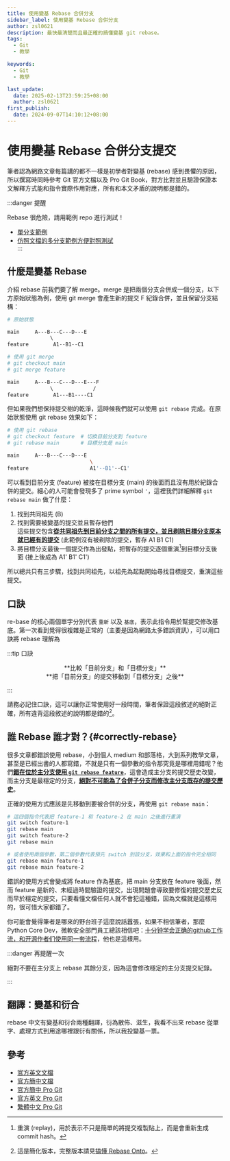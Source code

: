 ```yaml
---
title: 使用變基 Rebase 合併分支
sidebar_label: 使用變基 Rebase 合併分支
author: zsl0621
description: 最快最清楚而且最正確的搞懂變基 git rebase。
tags:
  - Git
  - 教學

keywords:
  - Git
  - 教學

last_update:
  date: 2025-02-13T23:59:25+08:00
  author: zsl0621
first_publish:
  date: 2024-09-07T14:10:12+08:00
---
```


# 使用變基 Rebase 合併分支提交

筆者認為網路文章每篇講的都不一樣是初學者對變基 (rebase) 感到畏懼的原因，所以撰寫時同時參考 Git 官方文檔以及 Pro Git Book，對方比對並且驗證保證本文解釋方式能和指令實際作用對應，所有和本文矛盾的說明都是錯的。

:::danger 提醒

Rebase 很危險，請用範例 repo 進行測試！

- [單分支範例](https://github.com/PIC16B/git-practice)  
- [仿照文檔的多分支範例方便對照測試](https://github.com/ZhenShuo2021/rebase-onto-playground)  
:::

## 什麼是變基 Rebase

介紹 rebase 前我們要了解 merge。merge 是把兩個分支合併成一個分支，以下方原始狀態為例，使用 git merge 會產生新的提交 F 紀錄合併，並且保留分支結構：

```sh
# 原始狀態

main     A---B---C---D---E
              \         
feature        A1--B1--C1 
```

```sh
# 使用 git merge
# git checkout main
# git merge feature

main     A---B---C---D---E---F
              \             /
feature        A1---B1----C1 
```

但如果我們想保持提交樹的乾淨，這時候我們就可以使用 `git rebase` 完成。在原始狀態使用 git rebase 效果如下：

```sh
# 使用 git rebase
# git checkout feature  # 切換目前分支到 feature
# git rebase main       # 目標分支是 main

main     A---B---C---D---E
                           \
feature                    A1'--B1'--C1'
```

可以看到目前分支 (feature) 被接在目標分支 (main) 的後面而且沒有用於紀錄合併的提交。細心的人可能會發現多了 prime symbol `'`，這裡我們詳細解釋 `git rebase main` 做了什麼：

1. 找到共同祖先 (B)
2. 找到需要被變基的提交並且暫存他們  
  這些提交包含<u>**從共同祖先到目前分支之間的所有提交，並且剃除目標分支原本就已經有的提交**</u> (此範例沒有被剃除的提交，暫存 A1 B1 C1)
3. 將目標分支最後一個提交作為出發點，把暫存的提交逐個重演[^1]到目標分支後面 (接上後成為 A1' B1' C1')

[^1]: 重演 (replay)，用於表示不只是簡單的將提交複製貼上，而是會重新生成 commit hash。

所以總共只有三步驟，找到共同祖先，以祖先為起點開始尋找目標提交，重演這些提交。

## 口訣

re-base 的核心兩個單字分別代表 `重新` 以及 `基底`，表示此指令用於幫提交修改基底。第一次看到覺得很複雜是正常的（主要是因為網路太多錯誤資訊），可以用口訣將 rebase 理解為

:::tip 口訣

<center>**比較「目前分支」和「目標分支」**</center>
<center>**把「目前分支」的提交移動到「目標分支」之後**</center>

:::

請務必記住口訣，這可以讓你正常使用好一段時間，筆者保證這段敘述的絕對正確，所有違背這段敘述的說明都是錯的[^simplify]。

[^simplify]: 這是簡化版本，完整版本請見[搞懂 Rebase Onto](../advance/rebase-onto)。

## 誰 Rebase 誰才對？{#correctly-rebase}

很多文章都錯誤使用 rebase，小到個人 medium 和部落格，大到系列教學文章，甚至是已經出書的人都寫錯，不就是只有一個參數的指令那究竟是哪裡用錯呢？他們<u>**錯在位於主分支使用 `git rebase feature`**</u>，這會造成主分支的提交歷史改變，而主分支是最穩定的分支，<u>**絕對不可能為了合併子分支而修改主分支既存的提交歷史**</u>。

正確的使用方式應該是先移動到要被合併的分支，再使用 `git rebase main`：

```sh
# 這四個指令代表把 feature-1 和 feature-2 在 main 之後進行重演
git switch feature-1
git rebase main
git switch feature-2
git rebase main

# 或者使用兩個參數，第二個參數代表預先 switch 到該分支，效果和上面的指令完全相同
git rebase main feature-1
git rebase main feature-2
```

錯誤的使用方式會變成將 feature 作為基底，把 main 分支放在 feature 後面，然而 feature 是新的、未經過時間驗證的提交，出現問題會導致要修復的提交歷史反而早於穩定的提交，只要看懂文檔任何人就不會犯這種錯，因為文檔就是這樣用的，很可惜大家都錯了。

你可能會覺得筆者是哪來的野台班子這麼說話囂張，如果不相信筆者，那麼 Python Core Dev，微軟安全部門員工總該相信吧：[十分钟学会正确的github工作流，和开源作者们使用同一套流程](https://www.youtube.com/watch?v=uj8hjLyEBmU&t=439s&pp=ygUM56K86L6y6auY5aSp)，他也是這樣用。

:::danger 再提醒一次

絕對不要在主分支上 rebase 其餘分支，因為這會修改穩定的主分支提交紀錄。

:::

## 翻譯：變基和衍合

rebase 中文有變基和衍合兩種翻譯，衍為散佈、滋生，我看不出來 rebase 從單字、處理方式到用途哪裡跟衍有關係，所以我投變基一票。

## 參考

- [官方英文文檔](https://git-scm.com/docs/git-rebase)
- [官方簡中文檔](https://git-scm.com/docs/git-rebase/zh_HANS-CN)
- [官方簡中 Pro Git](https://git-scm.com/book/zh/v2/Git-%e5%88%86%e6%94%af-%e5%8f%98%e5%9f%ba)
- [官方英文 Pro Git](https://git-scm.com/book/en/v2/Git-Branching-Rebasing)
- [繁體中文 Pro Git](https://iissnan.com/progit/html/zh-tw/ch3_6.html)
